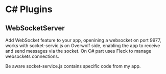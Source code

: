 # C# Plugins

## WebSocketServer

Add WebSocket feature to your app, openining a websocket on port 9977, works with socket-servic.js on Overwolf side, enabling the app to receive and send messages via the socket.
On C# part uses Fleck to manage websockets connections.

Be aware socket-service.js contains specific code from my app.